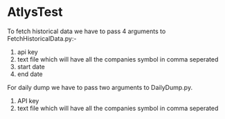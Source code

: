 # AtlysTest

To fetch historical data we have to pass 4 arguments to FetchHistoricalData.py:-
1. api key
2. text file which will have all the companies symbol in comma seperated
3. start date
4. end date

For daily dump we have to pass two arguments to DailyDump.py.
1. API key
2. text file which will have all the companies symbol in comma seperated
